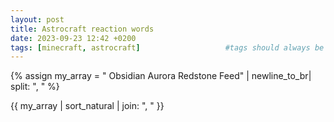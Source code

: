 ```yaml
---
layout: post
title: Astrocraft reaction words
date: 2023-09-23 12:42 +0200
tags: [minecraft, astrocraft]                   #tags should always be lowercase
---
```


{% assign my_array = "
Obsidian
Aurora
Redstone
Feed" | newline_to_br| split: ", " %}

{{ my_array | sort_natural | join: ", " }}